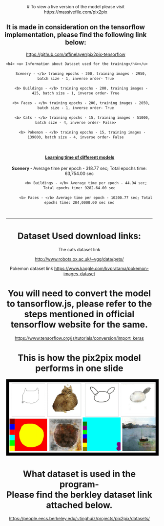 <center> 
  # To view a live version of the model please visit https://massivefile.com/pix2pix

## It is made in consideration on the tensorflow implementation, please find the following link below:
https://github.com/affinelayer/pix2pix-tensorflow

     <h4> <u> Information about Dataset used for the training</h4></u>
         
         Scenery - </b> traning epochs - 200, training images - 2950, batch size - 1, inverse order- True

         <b> Buildings - </b> training epochs - 200, training images - 425, batch size - 1, inverse order- True

         <b> Faces - </b> training epochs - 200, training images - 2050, batch size - 1, inverse order- True

          <b> Cats - </b> training epochs - 15, training images - 51000, batch size - 4, inverse order- False>

          <b> Pokemon - </b> training epochs - 15, training images - 139000, batch size - 4, inverse order- False
<br>
         <h4>&nbsp &nbsp &nbsp &nbsp <u>Learning time of different models</h4></u>
         <ul>
          <b> Scenery - </b>Average time per epoch - 318.77 sec; Total epochs time: 63,754.00 sec

          <b> Buildings - </b> Average time per epoch - 44.94 sec; Total epochs time: 9282.64.00 sec

          <b> Faces - </b> Average time per epoch - 10200.77 sec; Total epochs time: 204,0000.00 sec sec
<br>
     <hr>
  
   # Dataset Used download links:
  The cats dataset link
  
  http://www.robots.ox.ac.uk/~vgg/data/pets/
  
   Pokemon dataset link
   https://www.kaggle.com/kvpratama/pokemon-images-dataset

  
# You will need to convert the model to tansorflow.js, please refer to the steps mentioned in official tensorflow website for the same.
  https://www.tensorflow.org/js/tutorials/conversion/import_keras


# This is how the pix2pix model performs in one slide 
<img src="https://github.com/Karan36k/pix2pix/blob/main/pix2pix.gif" style= "border: 10px solid black">

# What dataset is used in the program-<br>Please find the berkley dataset link attached below.
https://people.eecs.berkeley.edu/~tinghuiz/projects/pix2pix/datasets/
  
 

</center>

